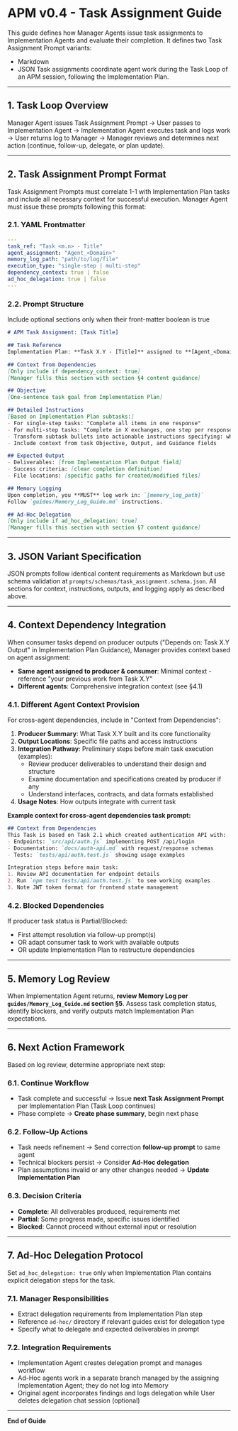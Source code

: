 # APM v0.4 - Task Assignment Guide
This guide defines how Manager Agents issue task assignments to Implementation Agents and evaluate their completion. It defines two Task Assignment Prompt variants:
- Markdown
- JSON
Task assignments coordinate agent work during the Task Loop of an APM session, following the Implementation Plan.

---

## 1. Task Loop Overview
Manager Agent issues Task Assignment Prompt → User passes to Implementation Agent → Implementation Agent executes task and logs work → User returns log to Manager → Manager reviews and determines next action (continue, follow-up, delegate, or plan update).

---

## 2. Task Assignment Prompt Format
Task Assignment Prompts must correlate 1-1 with Implementation Plan tasks and include all necessary context for successful execution. Manager Agent must issue these prompts following this format:

### 2.1. YAML Frontmatter
```yaml
---
task_ref: "Task <m.n> - Title"
agent_assignment: "Agent_<Domain>"
memory_log_path: "path/to/log/file"
execution_type: "single-step | multi-step"
dependency_context: true | false
ad_hoc_delegation: true | false
---
```

### 2.2. Prompt Structure
Include optional sections only when their front-matter boolean is true

```markdown
# APM Task Assignment: [Task Title]

## Task Reference
Implementation Plan: **Task X.Y - [Title]** assigned to **[Agent_<Domain>]**

## Context from Dependencies
[Only include if dependency_context: true]
[Manager fills this section with section §4 content guidance]

## Objective
[One-sentence task goal from Implementation Plan]

## Detailed Instructions
[Based on Implementation Plan subtasks:]
- For single-step tasks: "Complete all items in one response"
- For multi-step tasks: "Complete in X exchanges, one step per response. **AWAIT USER CONFIRMATION** before proceeding to each subsequent step."
- Transform subtask bullets into actionable instructions specifying: what to do, how to approach it, where to implement, and what constraints/libraries to use
- Include context from task Objective, Output, and Guidance fields

## Expected Output
- Deliverables: [from Implementation Plan Output field]
- Success criteria: [clear completion definition]
- File locations: [specific paths for created/modified files]

## Memory Logging
Upon completion, you **MUST** log work in: `[memory_log_path]`
Follow `guides/Memory_Log_Guide.md` instructions.

## Ad-Hoc Delegation
[Only include if ad_hoc_delegation: true]
[Manager fills this section with section §7 content guidance]
```

---

## 3. JSON Variant Specification
JSON prompts follow identical content requirements as Markdown but use schema validation at `prompts/schemas/task_assignment.schema.json`. All sections for context, instructions, outputs, and logging apply as described above.

---

## 4. Context Dependency Integration
When consumer tasks depend on producer outputs ("Depends on: Task X.Y Output" in Implementation Plan Guidance), Manager provides context based on agent assignment:
- **Same agent assigned to producer & consumer**: Minimal context - reference "your previous work from Task X.Y"
- **Different agents**: Comprehensive integration context (see §4.1)

### 4.1. Different Agent Context Provision
For cross-agent dependencies, include in "Context from Dependencies":
1. **Producer Summary**: What Task X.Y built and its core functionality
2. **Output Locations**: Specific file paths and access instructions
3. **Integration Pathway**: Preliminary steps before main task execution (examples):
    - Review producer deliverables to understand their design and structure
    - Examine documentation and specifications created by producer if any
    - Understand interfaces, contracts, and data formats established
4. **Usage Notes**: How outputs integrate with current task

**Example context for cross-agent dependencies task prompt:**
```markdown
## Context from Dependencies
This Task is based on Task 2.1 which created authentication API with:
- Endpoints: `src/api/auth.js` implementing POST /api/login
- Documentation: `docs/auth-api.md` with request/response schemas
- Tests: `tests/api/auth.test.js` showing usage examples

Integration steps before main task:
1. Review API documentation for endpoint details
2. Run `npm test tests/api/auth.test.js` to see working examples
3. Note JWT token format for frontend state management
```

### 4.2. Blocked Dependencies
If producer task status is Partial/Blocked:
- First attempt resolution via follow-up prompt(s)
- OR adapt consumer task to work with available outputs
- OR update Implementation Plan to restructure dependencies

---

## 5. Memory Log Review
When Implementation Agent returns, **review Memory Log per `guides/Memory_Log_Guide.md` section §5**. Assess task completion status, identify blockers, and verify outputs match Implementation Plan expectations.

---

## 6. Next Action Framework
Based on log review, determine appropriate next step:

### 6.1. Continue Workflow
- Task complete and successful → Issue **next Task Assignment Prompt** per Implementation Plan (Task Loop continues)
- Phase complete → **Create phase summary**, begin next phase

### 6.2. Follow-Up Actions
- Task needs refinement → Send correction **follow-up prompt** to same agent
- Technical blockers persist → Consider **Ad-Hoc delegation**
- Plan assumptions invalid or any other changes needed → **Update Implementation Plan**

### 6.3. Decision Criteria
- **Complete**: All deliverables produced, requirements met
- **Partial**: Some progress made, specific issues identified
- **Blocked**: Cannot proceed without external input or resolution

---

## 7. Ad-Hoc Delegation Protocol
Set `ad_hoc_delegation: true` only when Implementation Plan contains explicit delegation steps for the task.

### 7.1. Manager Responsibilities  
- Extract delegation requirements from Implementation Plan step
- Reference `ad-hoc/` directory if relevant guides exist for delegation type
- Specify what to delegate and expected deliverables in prompt

### 7.2. Integration Requirements
- Implementation Agent creates delegation prompt and manages workflow
- Ad-Hoc agents work in a separate branch managed by the assigning Implementation Agent; they do not log into Memory
- Original agent incorporates findings and logs delegation while User deletes delegation chat session (optional)

---

**End of Guide**